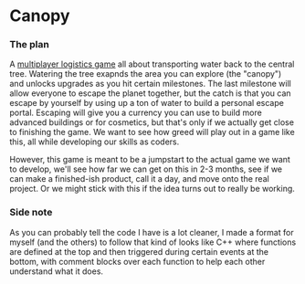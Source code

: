 # Canopy

### The plan
A [multiplayer logistics game](https://www.roblox.com/games/12001386071/Canopy) all about transporting water back to the central tree. Watering the tree exapnds the area you can explore (the "canopy") and unlocks 
upgrades as you hit certain milestones. The last milestone will allow everyone to escape the planet together, but the catch is that you can escape by yourself
by using up a ton of water to build a personal escape portal. Escaping will give you a currency you can use to build more advanced buildings or for cosmetics, but
that's only if we actually get close to finishing the game. We want to see how greed will play out in a game like this, all while developing our skills as coders.

However, this game is meant to be a jumpstart to the actual game we want to develop, we'll see how far we can get on this in 2-3 months, see if we can make a finished-ish
product, call it a day, and move onto the real project. Or we might stick with this if the idea turns out to really be working.

### Side note
As you can probably tell the code I have is a lot cleaner, I made a format for myself (and the others) to follow that kind of looks like C++ where functions are defined
at the top and then triggered during certain events at the bottom, with comment blocks over each function to help each other understand what it does.
